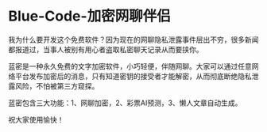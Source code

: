# Blue-Code-加密网聊伴侣 

我为什么要开发这个免费软件？因为现在的网聊隐私泄露事件层出不穷，很多新闻都报道过，当事人被别有用心者盗取私密聊天记录从而要挟你。

蓝密是一种永久免费的文字加密软件，小巧轻便，伴随网聊。大家可以通过任意网络平台发布加密后的消息，只有知道密钥的接受者才能解密，从而彻底断绝隐私泄露风险，不怕被第三方窥探。

蓝密包含三大功能：1、网聊加密，2、彩票AI预测，3、懒人文章自动生成。

祝大家使用愉快！
